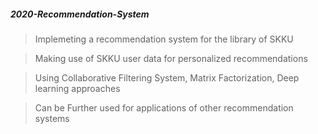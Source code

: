 ##### 2020-Recommendation-System

> Implemeting a recommendation system for the library of SKKU

> Making use of SKKU user data for personalized recommendations 

> Using Collaborative Filtering System, Matrix Factorization, Deep learning approaches 

> Can be Further used for applications of other recommendation systems 

